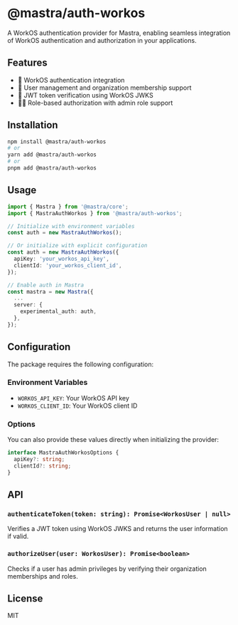 # @mastra/auth-workos

A WorkOS authentication provider for Mastra, enabling seamless integration of WorkOS authentication and authorization in your applications.

## Features

- 🔐 WorkOS authentication integration
- 👥 User management and organization membership support
- 🔑 JWT token verification using WorkOS JWKS
- 👮‍♂️ Role-based authorization with admin role support

## Installation

```bash
npm install @mastra/auth-workos
# or
yarn add @mastra/auth-workos
# or
pnpm add @mastra/auth-workos
```

## Usage

```typescript
import { Mastra } from '@mastra/core';
import { MastraAuthWorkos } from '@mastra/auth-workos';

// Initialize with environment variables
const auth = new MastraAuthWorkos();

// Or initialize with explicit configuration
const auth = new MastraAuthWorkos({
  apiKey: 'your_workos_api_key',
  clientId: 'your_workos_client_id',
});

// Enable auth in Mastra
const mastra = new Mastra({
  ...
  server: {
    experimental_auth: auth,
  },
});
```

## Configuration

The package requires the following configuration:

### Environment Variables

- `WORKOS_API_KEY`: Your WorkOS API key
- `WORKOS_CLIENT_ID`: Your WorkOS client ID

### Options

You can also provide these values directly when initializing the provider:

```typescript
interface MastraAuthWorkosOptions {
  apiKey?: string;
  clientId?: string;
}
```

## API

### `authenticateToken(token: string): Promise<WorkosUser | null>`

Verifies a JWT token using WorkOS JWKS and returns the user information if valid.

### `authorizeUser(user: WorkosUser): Promise<boolean>`

Checks if a user has admin privileges by verifying their organization memberships and roles.

## License

MIT
